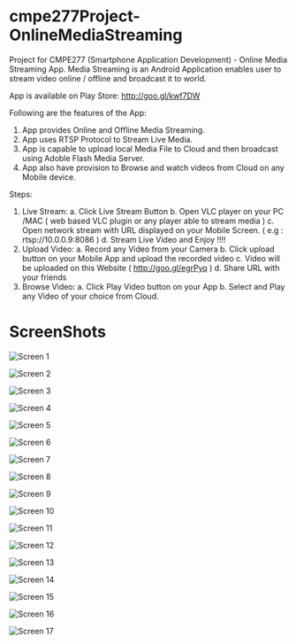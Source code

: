cmpe277Project-OnlineMediaStreaming
===================================

Project for CMPE277 (Smartphone Application Development) - Online Media Streaming App. 
Media Streaming is an Android Application enables user to stream video online / offline and broadcast it to world.

App is available on Play Store: http://goo.gl/kwf7DW

Following are the features of the App: 

1. App provides Online and Offline Media Streaming. 
2. App uses RTSP Protocol to Stream Live Media.
3. App is capable to upload local Media File to Cloud and then broadcast using Adoble Flash Media Server.
4. App also have provision to Browse and watch videos from Cloud on any Mobile device.



Steps: 
1. Live Stream: 
    a. Click Live Stream Button
    b. Open VLC player on your PC /MAC ( web based VLC plugin or any player able to stream media )
    c. Open network stream with URL displayed on your Mobile Screen. ( e.g : rtsp://10.0.0.9:8086 )
    d. Stream Live Video and Enjoy !!!!
2. Upload Video: 
    a. Record any Video from your Camera
    b. Click upload button on your Mobile App and upload the recorded video
    c. Video will be uploaded on this Website ( http://goo.gl/egrPyq )
    d. Share URL with your friends
3. Browse Video: 
    a. Click Play Video button on your App
    b. Select and Play any Video of your choice from Cloud.

ScreenShots
=============

![Screen 1 ](ScreenShots/s1.png)

![Screen 2 ](ScreenShots/s2.png)

![Screen 3 ](ScreenShots/s3.png)

![Screen 4 ](ScreenShots/s4.png)

![Screen 5 ](ScreenShots/s5.png)

![Screen 6 ](ScreenShots/s6.png)

![Screen 7 ](ScreenShots/s7.png)

![Screen 8 ](ScreenShots/s8.jpg)

![Screen 9 ](ScreenShots/s9.jpg)

![Screen 10 ](ScreenShots/s10.jpg)

![Screen 11 ](ScreenShots/s11.png)

![Screen 12 ](ScreenShots/s12.png)

![Screen 13 ](ScreenShots/s13.png)

![Screen 14 ](ScreenShots/s14.png)

![Screen 15 ](ScreenShots/s15.png)

![Screen 16 ](ScreenShots/s16.png)

![Screen 17 ](ScreenShots/s17.png)
